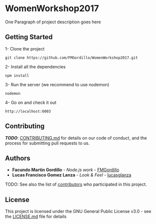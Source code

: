 # WomenWorkshop2017

One Paragraph of project description goes here

## Getting Started

1- Clone the project
```
git clone https://github.com/FMGordillo/WomenWorkshop2017.git
```
2- Install all the dependencies
```
npm install
```
3- Run the server (we recommend to use nodemon)
```
nodemon
```
4- Go on and check it out
```
http://localhost:6003 
```

## Contributing

***TODO***: [CONTRIBUTING.md](https://gist.github.com/PurpleBooth/b24679402957c63ec426) for details on our code of conduct, and the process for submitting pull requests to us.

## Authors

* **Facundo Martin Gordillo** - *Node.js work* - [FMGordillo](https://github.com/FMGordillo)
* **Lucas Francisco Gomez Lanza** - *Look & Feel* - [lucasglanza](https://github.com/lucasglanza)

TODO: See also the list of [contributors](https://github.com/your/project/contributors) who participated in this project.

## License

This project is licensed under the GNU General Public License v3.0  - see the [LICENSE.md](LICENSE.md) file for details
